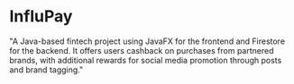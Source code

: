 # InfluPay
"A Java-based fintech project using JavaFX for the frontend and Firestore for the backend. It offers users cashback on purchases from partnered brands, with additional rewards for social media promotion through posts and brand tagging."
